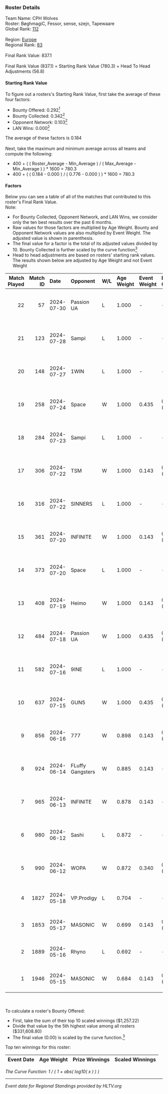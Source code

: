 ### Roster Details<br />
Team Name: CPH Wolves<br />
Roster: BøghmagiC, Fessor, sense, szejn, Tapewaare<br />
Global Rank: [112](../standings_global.md)<br />
<br />
Region: [Europe]( ../standings_europe.md)<br />
Regional Rank: [83]( ../standings_europe.md)<br />
<br />
Final Rank Value:  837.1<br />
<br />
Final Rank Value (837.1) = Starting Rank Value (780.3) + Head To Head Adjustments (56.8)<br />

#### Starting Rank Value<br />
To figure out a rosters's Starting Rank Value, first take the average of these four factors:<br />
- Bounty Offered: 0.292[<sup>1</sup>](#table2)
- Bounty Collected: 0.342[<sup>2</sup>](#table1)
- Opponent Network: 0.103[<sup>2</sup>](#table1)
- LAN Wins: 0.000[<sup>2</sup>](#table1)

The average of these factors is 0.184<br />
<br />
Next, take the maximum and minimum average across all teams and compute the following:<br />
- 400 + ( ( Roster_Average - Min_Average ) / ( Max_Average - Min_Average ) ) * 1600 = 780.3
- 400 + ( ( 0.184 - 0.000 ) / ( 0.776 - 0.000 ) ) * 1600 = 780.3


#### Factors<br />
Below you can see a table of all of the matches that contributed to this roster's Final Rank Value.<br />
Note:<br />

- For Bounty Collected, Opponent Network, and LAN Wins, we consider only the ten best results over the past 6 months.
- Raw values for those factors are multiplied by Age Weight. Bounty and Opponent Network values are also multiplied by Event Weight. The adjusted value is shown in parenthesis.
- The final value for a factor is the total of its adjusted values divided by 10. Bounty Collected is further scaled by the curve function[<sup>3</sup>](#curveFunction)
- Head to head adjustments are based on rosters' starting rank values. The results shown below are adjusted by Age Weight and not Event Weight
<span id="table1"></span><br />


| Match Played | Match ID | Date       | Opponent         | W/L | Age Weight | Event Weight | Bounty Collected | Opponent Network | LAN Wins  | H2H Adj. | Roster                                      |
| -: | -: | :- | :- | :- | :- | :- | :- | :- | :- | -: | :- |
|           22 |       57 | 2024-07-30 | Passion UA       | L   | 1.000      | -            | -                | -                | -         |    -6.37 | BøghmagiC, Fessor, sense, szejn, Tapewaare  |
|           21 |      123 | 2024-07-28 | Sampi            | L   | 1.000      | -            | -                | -                | -         |   -12.99 | BøghmagiC, Fessor, sense, szejn, Tapewaare  |
|           20 |      148 | 2024-07-27 | 1WIN             | L   | 1.000      | -            | -                | -                | -         |   -11.35 | BøghmagiC, Fessor, sense, szejn, Tapewaare  |
|           19 |      258 | 2024-07-24 | Space            | W   | 1.000      | 0.435        | 0.006 (0.003)    | 0.406 (0.176)    | 0 (0.000) |    18.59 | BøghmagiC, Fessor, sense, szejn, Tapewaare  |
|           18 |      284 | 2024-07-23 | Sampi            | L   | 1.000      | -            | -                | -                | -         |   -13.81 | BøghmagiC, Fessor, sense, szejn, Tapewaare  |
|           17 |      306 | 2024-07-22 | TSM              | W   | 1.000      | 0.143        | 0.039 (0.006)    | 0.345 (0.049)    | 0 (0.000) |    22.41 | BøghmagiC, Fessor, sense, szejn, Tapewaare  |
|           16 |      316 | 2024-07-22 | SINNERS          | L   | 1.000      | -            | -                | -                | -         |   -10.74 | BøghmagiC, Fessor, sense, szejn, Tapewaare  |
|           15 |      361 | 2024-07-20 | INFINITE         | W   | 1.000      | 0.143        | 0.000 (0.000)    | 0.183 (0.026)    | 0 (0.000) |     6.20 | BøghmagiC, Fessor, sense, szejn, Tapewaare  |
|           14 |      373 | 2024-07-20 | Space            | L   | 1.000      | -            | -                | -                | -         |   -12.48 | BøghmagiC, Fessor, sense, szejn, Tapewaare  |
|           13 |      408 | 2024-07-19 | Heimo            | W   | 1.000      | 0.143        | 0.006 (0.001)    | 0.086 (0.012)    | 0 (0.000) |     7.64 | BøghmagiC, Fessor, sense, szejn, Tapewaare  |
|           12 |      484 | 2024-07-18 | Passion UA       | W   | 1.000      | 0.435        | 0.171 (0.074)    | 1.000 (0.435)    | 0 (0.000) |    23.34 | BøghmagiC, Fessor, sense, szejn, Tapewaare  |
|           11 |      582 | 2024-07-16 | 9INE             | L   | 1.000      | -            | -                | -                | -         |   -12.36 | BøghmagiC, Fessor, sense, shadiy, Tapewaare |
|           10 |      637 | 2024-07-15 | GUN5             | W   | 1.000      | 0.435        | 0.073 (0.032)    | 0.516 (0.224)    | 0 (0.000) |    22.11 | BøghmagiC, Fessor, sense, szejn, Tapewaare  |
|            9 |      856 | 2024-06-16 | 777              | W   | 0.898      | 0.143        | 0.015 (0.002)    | 0.183 (0.023)    | 0 (0.000) |    10.89 | BøghmagiC, Fessor, szejn, Tapewaare, tOPZ   |
|            8 |      924 | 2024-06-14 | FLuffy Gangsters | W   | 0.885      | 0.143        | -                | 0.218 (0.028)    | 0 (0.000) |     6.69 | BøghmagiC, Fessor, szejn, Tapewaare, tOPZ   |
|            7 |      965 | 2024-06-13 | INFINITE         | W   | 0.878      | 0.143        | -                | 0.183 (0.023)    | 0 (0.000) |     5.78 | BøghmagiC, Fessor, szejn, Tapewaare, tOPZ   |
|            6 |      980 | 2024-06-12 | Sashi            | L   | 0.872      | -            | -                | -                | -         |    -2.44 | BøghmagiC, Fessor, szejn, Tapewaare, tOPZ   |
|            5 |      990 | 2024-06-12 | WOPA             | W   | 0.872      | 0.340        | 0.001 (0.000)    | 0.127 (0.038)    | 0 (0.000) |     7.51 | BøghmagiC, Fessor, szejn, Tapewaare, tOPZ   |
|            4 |     1827 | 2024-05-18 | VP.Prodigy       | L   | 0.704      | -            | -                | -                | -         |    -8.33 | Basso, BøghmagiC, Fessor, szejn, vigg0      |
|            3 |     1853 | 2024-05-17 | MASONIC          | W   | 0.699      | 0.143        | 0.009 (0.001)    | -                | -         |    11.00 | Basso, BøghmagiC, Fessor, szejn, vigg0      |
|            2 |     1889 | 2024-05-16 | Rhyno            | L   | 0.692      | -            | -                | -                | -         |    -5.35 | Basso, BøghmagiC, Fessor, szejn, vigg0      |
|            1 |     1946 | 2024-05-15 | MASONIC          | W   | 0.684      | 0.143        | 0.009 (0.001)    | -                | -         |    10.85 | Basso, BøghmagiC, Fessor, szejn, vigg0      |

<br />
<span id="table2"></span><br />
To calculate a roster's Bounty Offered:<br />

- First, take the sum of their top 10 scaled winnings ($1,257.22)
- Divide that value by the 5th highest value among all rosters ($331,608.80)
- The final value (0.00) is scaled by the curve function.[<sup>3</sup>](#curveFunction)

Top ten winnings for this roster:<br />

| Event Date | Age Weight | Prize Winnings | Scaled Winnings |
| :- | -: | :- | :- |


<span id="curveFunction"></span>_The Curve Function: 1 / ( 1 + abs( log10( x ) ) )_<br />

---
_Event data for Regional Standings provided by HLTV.org_<br />

